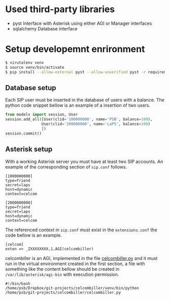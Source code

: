 # Used third-party libraries

* pyst
  Interface with Asterisk using either AGI or Manager interfaces
* sqlalchemy
  Database interface

# Setup developemnt enrironment

```bash
$ virutalenv venv
$ source venv/bin/activate
$ pip install --allow-external pyst --allow-unverified pyst -r requirements.txt
```

## Database setup

Each SIP user must be inserted in the database of users with a balance. The python code snippet bellow is an example of a insertion of two users.

```python
from models import session, User
session.add_all([User(clid='100000000', name='PSB', balance=100),
                User(clid='200000000', name='LaPS', balance=100)
                ])
session.commit()
```

## Asterisk setup

With a working Asterisk server you must have at least two SIP accounts. An example of the corresponding section of `sip.conf` follows.

```
[1000000000]
type=friend
secret=laps
host=dynamic
context=celcom

[2000000000]
type=friend
secret=laps
host=dynamic
context=celcom
```

The referenced context in `sip.conf` must exist in the `extensions.conf` the code bellow is an example.

```
[celcom]
exten => _ZXXXXXXXX,1,AGI(celcombiller)
```

celcombiller is an AGI, implemented in the file [celcombiller.py](celcombiller.py) and it must run in the virtual environment created in the first section, a file with something like the content bellow should be created in `/var/lib/asterisk/agi-bin` with execution permission.

```
#!/bin/bash
/home/psb/Dropbox/git-projects/celcombiller/venv/bin/python /home/psb/git-projects/celcombiller/celcombiller.py
```
